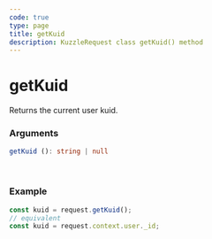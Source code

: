```yaml
---
code: true
type: page
title: getKuid
description: KuzzleRequest class getKuid() method
---
```


# getKuid

Returns the current user kuid.

### Arguments

```ts
getKuid (): string | null
```

</br>


### Example

```ts
const kuid = request.getKuid();
// equivalent
const kuid = request.context.user._id;
```
